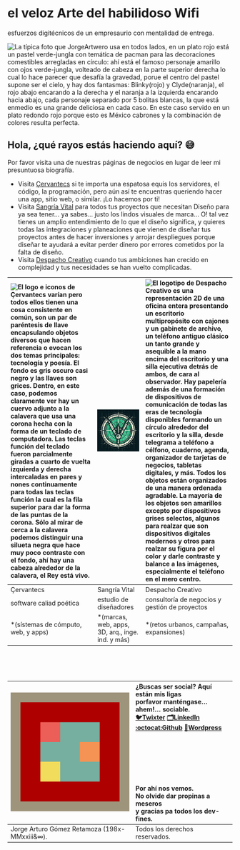 # el veloz Arte del habilidoso Wifi
esfuerzos digitécnicos de un empresaurio con mentalidad de entrega.

![La típica foto que JorgeArtwero usa en todos lados, en un plato rojo está un pastel verde-jungla con temática de pacman para las decoraciones comestibles arregladas en círculo\: ahí está el famoso personaje amarillo con ojos verde-jungla, volteado de cabeza en la parte superior derecha lo cual lo hace parecer que desafía la gravedad, porue el centro del pastel supone ser el cielo, y hay dos fantasmas\: Blinky\(rojo\) y Clyde\(naranja\), el rojo abajo encarando a la derecha y el naranja a la izquierda encarando hacia abajo, cada personaje separado por 5 bolitas blancas, la que está enmedio es una grande deliciosa en cada caso. En este caso servido en un plato redondo rojo porque esto es México cabrones y la combinación de colores resulta perfecta. ](https://raw.githubusercontent.com/jorgeartwero/jorgeartwero.github.io/main/bienes/imagenes/jorgeartwero-pastel_pacman-estrecho-volteado_arra-cuadro_1794px.png)

## Hola, ¿qué rayos estás haciendo aquí? :sweat_smile:

Por favor visita una de nuestras páginas de negocios en lugar de leer mi presuntuosa biografía.

- Visita [Çervantecs](https://cervantecs.github.io) si te importa una espatosa equis los servidores, el código, la programación, pero aún así te encuentras queriendo hacer una app, sitio web, o similar. ¡Lo hacemos por ti!
- Visita [Sangría Vital](https://sangriavital.github.io) para todos tus proyectos que necesitan Diseño para ya sea tener… ya sabes… justo los lindos visuales de marca… O! tal vez tienes un amplio entendimiento de lo que el diseño significa, y quieres todas las integraciones y planeaciones que vienen de diseñar tus proyectos antes de hacer inversiones y arrojar despliegues porque diseñar te ayudará a evitar perder dinero por errores cometidos por la falta de diseño.
- Visita [Despacho Creativo](https://despachcreativo.github.io) cuando tus ambiciones han crecido en complejidad y tus necesidades se han vuelto complicadas.

| ![El logo e iconos de Çervantecs varían pero todos ellos tienen una cosa consistente en común, son un par de paréntesis de llave encapsulando objetos diversos que hacen referencia o evocan los dos temas principales\: tecnología y poesía. El fondo es gris oscuro casi negro y las llaves son grices. Dentro, en este caso, podemos claramente ver hay un cuervo adjunto a la calavera que usa una corona hecha con la forma de un teclado de computadora. Las teclas función del teclado fueron parcialmente giradas a cuarto de vuelta izquierda y derecha intercaladas en pares y nones continuamente para todas las teclas función la cual es la fila superior para dar la forma de las puntas de la corona. Sólo al mirar de cerca a la calavera podemos distinguir una silueta negra que hace muy poco contraste con el fondo, ahí hay una cabeza alrededor de la calavera, el Rey está vivo.](https://raw.githubusercontent.com/Cervantecs/cervantecs.github.io/main/bienes/imagenes/cervantecs-logo-don_quijote_molinos_corona_dorada_teclado_sancho_panza_tecnologia_programacion_apps_aplicaciones_web_computo-square-1032px.png) | ![El logo de Sangría Vital\: es un compás geometrico abierto hacia arriba dando la forma de una letra V, está enmarcado por un círculo de color verde, fondo con marcas blancas y líneas que simulan el aspecto de un tapete de corte para diseñadores, artesanos y manualidades, también alude a relojes que marcan el tiempo.](https://raw.githubusercontent.com/SangriaVital/sangriavital.github.io/main/bienes/imagenes/sangria_vital-sangriavital-logo_filoso-estudio_diseno_disenadores_graficos_marcas_web_app_3D_arquitectura_ingenieria_industrial-verde-1024px.jpg) | ![El logotipo de Despacho Creativo es una representación 2D de una oficina entera presentando un escritorio multipropósito con cajones y un gabinete de archivo, un teléfono antiguo clásico un tanto grande y asequible a la mano encima del escritorio y una silla ejecutiva detrás de ambos, de cara al observador. Hay papelería además de una formación de dispositivos de comunicación de todas las eras de tecnología disponibles formando un círculo alrededor del escritorio y la silla, desde telegrama a teléfono a célfono, cuaderno, agenda, organizador de tarjetas de negocios, tabletas digitales, y más. Todos los objetos están organizados de una manera ordenada agradable. La mayoría de los objetos son amarillos excepto por dispositivos grises selectos, algunos para realzar que son dispositivos digitales modernos y otros para realzar su figura por el color y darle contraste y balance a las imágenes, especialmente el teléfono en el mero centro.](https://raw.githubusercontent.com/creativdispatch/creativdispatch.github.io/main/assets/images/creative_dispatch-creativdispatch-logo-business_consultancy_project_management-solutions_recruit_personnel.png) |
| :--- | :--- | :--- |
| Çervantecs | Sangría Vital | Despacho Creativo |
| software caliad poética | estudio de diseñadores | consultoría de negocios y gestión de proyectos |
| \*\(sístemas de cómputo, web, y apps) | \*\(marcas, web, apps, 3D, arq., inge. ind. y más) | \*\(retos urbanos, campañas, expansiones) |

<br/>
<br/>
<br/>

| ![Ilustración cuadriculada abstracta de la típica foto del pastel pacman de JorgeArtwero, con marco rojo representando el plato. Margen y proporciones de cuadros hechas a propósito específicamente para empatar las imágenes aleatorias auto-generadas de Github asignadas a cualquier usuario y organización como un regalo para perfil_id.](https://raw.githubusercontent.com/jorgeartwero/jorgeartwero.github.io/main/bienes/imagenes/jorgeartwero-pastel_pacman-icono_abstracto-400px.png) | ¿Buscas ser social? Aquí están mis ligas<br/>porfavor manténgase… ahem!… sociable.<br/>[:bird:Twixter](https://twitter.com/JorgeArtwero) [:card_index_dividers:LinkedIn](https://linkedin.com/in/jorgeartware/?locale=es_ES)<br/> [:octocat:Github](https://github.com/jorgeartwero) [:scroll:Wordpress](https://jorgeartwero.wordpress.com)<br/><br/><br/><br/><br/><br/><br/><br/>Por ahí nos vemos.<br/>No olvide dar propinas a meseros<br/>y gracias pa todos los dev-fines.|
| :--- | :--- |
| Jorge Arturo Gómez Retamoza (198x-MMxxiii&∞). | Todos los derechos reservados. |

